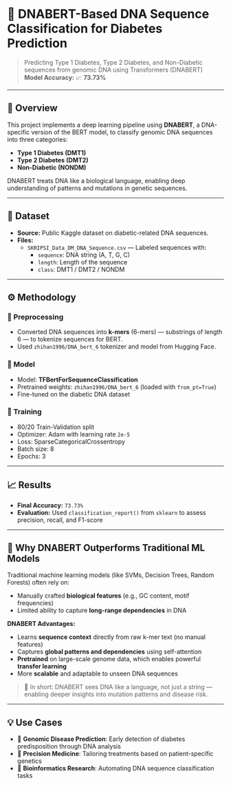 # 🧬 DNABERT-Based DNA Sequence Classification for Diabetes Prediction

> Predicting Type 1 Diabetes, Type 2 Diabetes, and Non-Diabetic sequences from genomic DNA using Transformers (DNABERT)  
> **Model Accuracy:** 📈 **73.73%**

---

## 📌 Overview

This project implements a deep learning pipeline using **DNABERT**, a DNA-specific version of the BERT model, to classify genomic DNA sequences into three categories:
- **Type 1 Diabetes (DMT1)**
- **Type 2 Diabetes (DMT2)**
- **Non-Diabetic (NONDM)**

DNABERT treats DNA like a biological language, enabling deep understanding of patterns and mutations in genetic sequences.

---

## 📂 Dataset

- **Source:** Public Kaggle dataset on diabetic-related DNA sequences.
- **Files:**
  - `SKRIPSI_Data_DM_DNA_Sequence.csv` — Labeled sequences with:
    - `sequence`: DNA string (A, T, G, C)
    - `length`: Length of the sequence
    - `class`: DMT1 / DMT2 / NONDM

---

## ⚙️ Methodology

### 🔬 Preprocessing
- Converted DNA sequences into **k-mers** (6-mers) — substrings of length 6 — to tokenize sequences for BERT.
- Used `zhihan1996/DNA_bert_6` tokenizer and model from Hugging Face.

### 🔎 Model
- Model: **TFBertForSequenceClassification**
- Pretrained weights: `zhihan1996/DNA_bert_6` (loaded with `from_pt=True`)
- Fine-tuned on the diabetic DNA dataset

### 🧠 Training
- 80/20 Train-Validation split
- Optimizer: Adam with learning rate `2e-5`
- Loss: SparseCategoricalCrossentropy
- Batch size: 8
- Epochs: 3

---

## 📈 Results

- **Final Accuracy:** `73.73%`
- **Evaluation:** Used `classification_report()` from `sklearn` to assess precision, recall, and F1-score

---

## 🚀 Why DNABERT Outperforms Traditional ML Models

Traditional machine learning models (like SVMs, Decision Trees, Random Forests) often rely on:
- Manually crafted **biological features** (e.g., GC content, motif frequencies)
- Limited ability to capture **long-range dependencies** in DNA

**DNABERT Advantages:**
- Learns **sequence context** directly from raw k-mer text (no manual features)
- Captures **global patterns and dependencies** using self-attention
- **Pretrained** on large-scale genome data, which enables powerful **transfer learning**
- More **scalable** and adaptable to unseen DNA sequences

> 🧠 In short: DNABERT sees DNA like a language, not just a string — enabling deeper insights into mutation patterns and disease risk.

---

## 💡 Use Cases

- 🔬 **Genomic Disease Prediction**: Early detection of diabetes predisposition through DNA analysis
- 🧬 **Precision Medicine**: Tailoring treatments based on patient-specific genetics
- 🧫 **Bioinformatics Research**: Automating DNA sequence classification tasks

